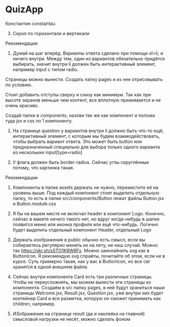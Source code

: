 # QuizApp

Константин constantau

3) Скрол по горизонтали и вертикали

Рекомендации
1) Думай на шаг вперёд. Варианты ответа сделано при помощи ol&gt;li; и ничего внутри. Между тем, один из вариантов обязательно придётся выбирать, значит внутри li должен быть интерактивный элемент, например input с типом radio.

Страницы можно вынести. Создать папку pages и из нее отрисовывать по условию.

Стоит добавить отступы сверху и снизу как минимум. Так как при высоте экранов меньше чем контент, все вплотную прижимается и не очень красиво.

Создай папки в components, назови так же как компонент и положи туда jsx и css по 1 компоненту.

1. На странице question у вариантов внутри li должно быть что-то ещё, интерактивный элемент, с которым мы будем взаимодействовать, чтобы выбрать вариант ответа. Это может быть button или предназначенный специально для выбора только одного варианта из нескольких input[type=radio]

2. У флага должен быть border-radius. Сейчас углы скруглённые потому, что картинка такая.

Рекомендации
1. Компоненты в папке assets держать не нужно, переместите её на уровень выше. Под каждый компонент стоит выделить отдельную папку, то есть в папке src/components/Button лежат файлы Button.jsx и Button.module.css

2. Я бы на вашем месте не включал header в компонент Logo. Конечно, сейчас в макете ничего такого нет, но вдруг когда-нибудь в шапке появится меню или иконка профиля или ещё что-нибудь. Логично будет выделить отдельный компонент Header, отдельный Logo

3. Держать изображения в public обычно есть смысл, если вы собираетесь регулярно менять их на лету, не наш случай. Можно так https://skr.sh/sSTO1K6W6Fx. Можно заинлайнить svg как в ButtonIcon. Я рекомендую svg спрайты, почитайте об этом, если не в курсе. Суть примерно такая, как у вас в ButtonIcon, но все свг хранятся в одной внешнем файле.

4. Сейчас внутри компонента Card есть три различных страницы. Чтобы не переусложнять, мы можем вынести эти страницы из компонента. Создаём в src папку pages, в ней будут храниться наши страницы Welcome.jsx, Result.jsx, Question.jsx, уже внутри них будет контейнер Card и вся разметка, которую он сможет принимать как children, например.

5. ИЗображение на странице result (да и наклейка на главной) смысловой нагрузки не несёт, можно сделать фоном
